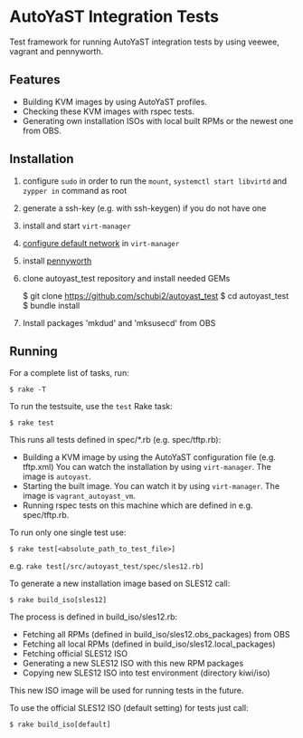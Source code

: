 AutoYaST Integration Tests
===========================

Test framework for running AutoYaST integration tests by using veewee,
 vagrant and pennyworth.

Features
--------

  * Building KVM images by using AutoYaST profiles.
  * Checking these KVM images with rspec tests.
  * Generating own installation ISOs with local built RPMs or the newest one from OBS.


Installation
------------

  1. configure `sudo` in order to run the `mount`, `systemctl start libvirtd` and `zypper in` command as root

  2. generate a ssh-key (e.g. with ssh-keygen) if you do not have one

  3. install and start `virt-manager`

  4. [configure default network](https://tails.boum.org/doc/advanced_topics/virtualization/virt-manager/index.de.html#index3h1) in `virt-manager`

  5. install [pennyworth](https://github.com/SUSE/pennyworth#installation)

  6. clone autoyast_test repository and install needed GEMs

        $ git clone https://github.com/schubi2/autoyast_test
        $ cd autoyast_test
        $ bundle install

  7. Install packages 'mkdud' and 'mksusecd' from OBS


Running
-------

For a complete list of tasks, run:

    $ rake -T

To run the testsuite, use the `test` Rake task:

    $ rake test

This runs all tests defined in spec/*.rb (e.g. spec/tftp.rb):
* Building a KVM image by using the AutoYaST configuration file (e.g. tftp.xml)
      You can watch the installation by using `virt-manager`. The image is `autoyast`.
* Starting the built image.
  You can watch it by using `virt-manager`. The image is `vagrant_autoyast_vm`.
* Running rspec tests on this machine which are defined in e.g. spec/tftp.rb.

To run only one single test use:

    $ rake test[<absolute_path_to_test_file>]

e.g. `rake test[/src/autoyast_test/spec/sles12.rb]`

To generate a new installation image based on SLES12 call:

    $ rake build_iso[sles12]

The process is defined in build_iso/sles12.rb:

* Fetching all RPMs (defined in build_iso/sles12.obs_packages) from OBS
* Fetching all local RPMs (defined in build_iso/sles12.local_packages)
* Fetching official SLES12 ISO
* Generating a new SLES12 ISO with this new RPM packages
* Copying new SLES12 ISO into test environment (directory kiwi/iso)

This new ISO image will be used for running tests in the future.

To use the official SLES12 ISO (default setting) for tests just call:

    $ rake build_iso[default]


